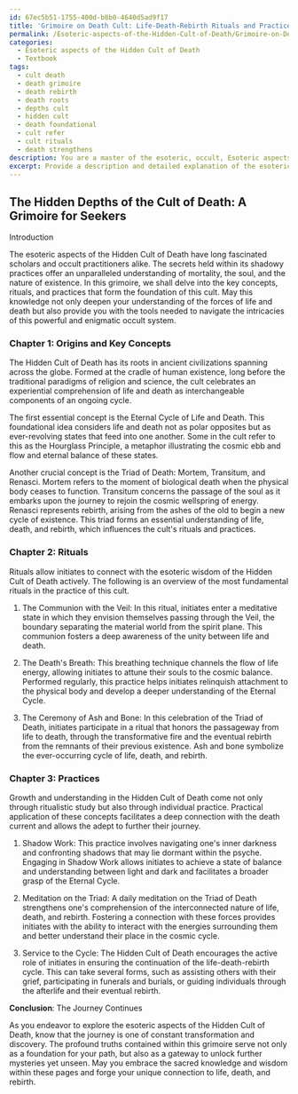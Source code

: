 ```yaml
---
id: 67ec5b51-1755-400d-b8b0-4640d5ad9f17
title: 'Grimoire on Death Cult: Life-Death-Rebirth Rituals and Practices'
permalink: /Esoteric-aspects-of-the-Hidden-Cult-of-Death/Grimoire-on-Death-Cult-Life-Death-Rebirth-Rituals-and-Practices/
categories:
  - Esoteric aspects of the Hidden Cult of Death
  - Textbook
tags:
  - cult death
  - death grimoire
  - death rebirth
  - death roots
  - depths cult
  - hidden cult
  - death foundational
  - cult refer
  - cult rituals
  - death strengthens
description: You are a master of the esoteric, occult, Esoteric aspects of the Hidden Cult of Death and education, you have written many textbooks on the subject in ways that provide students with rich and deep understanding of the subject. You are being asked to write textbook-like sections on a topic and you do it with full context, explainability, and reliability in accuracy to the true facts of the topic at hand, in a textbook style that a student would easily be able to learn from, in a rich, engaging, and contextual way. Always include relevant context (such as formulas and history), related concepts, and in a way that someone can gain deep insights from.
excerpt: Provide a description and detailed explanation of the esoteric aspects of the Hidden Cult of Death in the form of a grimoire. The information should be dense and insightful, covering key concepts, rituals, and practices that initiates can learn and understand to delve deeper into the mysteries of this occult domain.
---
```


## The Hidden Depths of the Cult of Death: A Grimoire for Seekers 

Introduction

The esoteric aspects of the Hidden Cult of Death have long fascinated scholars and occult practitioners alike. The secrets held within its shadowy practices offer an unparalleled understanding of mortality, the soul, and the nature of existence. In this grimoire, we shall delve into the key concepts, rituals, and practices that form the foundation of this cult. May this knowledge not only deepen your understanding of the forces of life and death but also provide you with the tools needed to navigate the intricacies of this powerful and enigmatic occult system.

### Chapter 1: Origins and Key Concepts

The Hidden Cult of Death has its roots in ancient civilizations spanning across the globe. Formed at the cradle of human existence, long before the traditional paradigms of religion and science, the cult celebrates an experiential comprehension of life and death as interchangeable components of an ongoing cycle.

The first essential concept is the Eternal Cycle of Life and Death. This foundational idea considers life and death not as polar opposites but as ever-revolving states that feed into one another. Some in the cult refer to this as the Hourglass Principle, a metaphor illustrating the cosmic ebb and flow and eternal balance of these states.

Another crucial concept is the Triad of Death: Mortem, Transitum, and Renasci. Mortem refers to the moment of biological death when the physical body ceases to function. Transitum concerns the passage of the soul as it embarks upon the journey to rejoin the cosmic wellspring of energy. Renasci represents rebirth, arising from the ashes of the old to begin a new cycle of existence. This triad forms an essential understanding of life, death, and rebirth, which influences the cult's rituals and practices.

### Chapter 2: Rituals

Rituals allow initiates to connect with the esoteric wisdom of the Hidden Cult of Death actively. The following is an overview of the most fundamental rituals in the practice of this cult.

1. The Communion with the Veil: In this ritual, initiates enter a meditative state in which they envision themselves passing through the Veil, the boundary separating the material world from the spirit plane. This communion fosters a deep awareness of the unity between life and death.

2. The Death's Breath: This breathing technique channels the flow of life energy, allowing initiates to attune their souls to the cosmic balance. Performed regularly, this practice helps initiates relinquish attachment to the physical body and develop a deeper understanding of the Eternal Cycle.

3. The Ceremony of Ash and Bone: In this celebration of the Triad of Death, initiates participate in a ritual that honors the passageway from life to death, through the transformative fire and the eventual rebirth from the remnants of their previous existence. Ash and bone symbolize the ever-occurring cycle of life, death, and rebirth.

### Chapter 3: Practices

Growth and understanding in the Hidden Cult of Death come not only through ritualistic study but also through individual practice. Practical application of these concepts facilitates a deep connection with the death current and allows the adept to further their journey.

1. Shadow Work: This practice involves navigating one's inner darkness and confronting shadows that may lie dormant within the psyche. Engaging in Shadow Work allows initiates to achieve a state of balance and understanding between light and dark and facilitates a broader grasp of the Eternal Cycle.

2. Meditation on the Triad: A daily meditation on the Triad of Death strengthens one's comprehension of the interconnected nature of life, death, and rebirth. Fostering a connection with these forces provides initiates with the ability to interact with the energies surrounding them and better understand their place in the cosmic cycle.

3. Service to the Cycle: The Hidden Cult of Death encourages the active role of initiates in ensuring the continuation of the life-death-rebirth cycle. This can take several forms, such as assisting others with their grief, participating in funerals and burials, or guiding individuals through the afterlife and their eventual rebirth.

**Conclusion**: The Journey Continues

As you endeavor to explore the esoteric aspects of the Hidden Cult of Death, know that the journey is one of constant transformation and discovery. The profound truths contained within this grimoire serve not only as a foundation for your path, but also as a gateway to unlock further mysteries yet unseen. May you embrace the sacred knowledge and wisdom within these pages and forge your unique connection to life, death, and rebirth.
